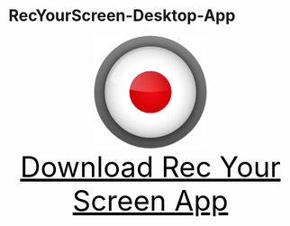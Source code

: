 # RecYourScreen-Desktop-App
<P style="text-align:center;">
 <img src="icon.png" alt="recApp" width="200px"/>
 <br/>
 <a id="raw-url" style="text-align: center; font-size:50px; color: black" href="https://github.com/muhammad-albasha/Rec-Your-Screen/releases/download/1.0.0/Rec.Your.Screen.Setup.10.0.0.exe">Download Rec Your Screen App</a>
</p>